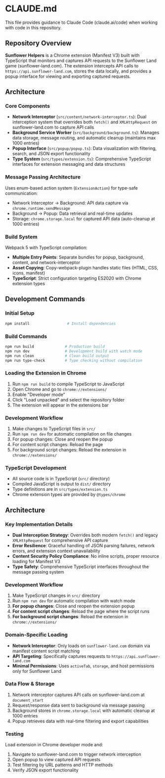 # CLAUDE.md

This file provides guidance to Claude Code (claude.ai/code) when working with code in this repository.

## Repository Overview

**Sunflower Helpers** is a Chrome extension (Manifest V3) built with TypeScript that monitors and captures API requests to the Sunflower Land game (sunflower-land.com). The extension intercepts API calls to `https://api.sunflower-land.com`, stores the data locally, and provides a popup interface for viewing and exporting captured requests.

## Architecture

### Core Components

- **Network Interceptor** (`src/content/network-interceptor.ts`): Dual interception system that overrides both `fetch()` and `XMLHttpRequest` on sunflower-land.com to capture API calls
- **Background Service Worker** (`src/background/background.ts`): Manages data storage, message routing, and automatic cleanup (maintains max 1000 entries)
- **Popup Interface** (`src/popup/popup.ts`): Data visualization with filtering, search, and JSON export functionality
- **Type System** (`src/types/extension.ts`): Comprehensive TypeScript interfaces for extension messaging and data structures

### Message Passing Architecture

Uses enum-based action system (`ExtensionAction`) for type-safe communication:
- Network Interceptor → Background: API data capture via `chrome.runtime.sendMessage`
- Background → Popup: Data retrieval and real-time updates
- Storage: `chrome.storage.local` for captured API data (auto-cleanup at 1000 entries)

### Build System

Webpack 5 with TypeScript compilation:
- **Multiple Entry Points**: Separate bundles for popup, background, content, and network-interceptor
- **Asset Copying**: Copy-webpack-plugin handles static files (HTML, CSS, icons, manifest)
- **TypeScript**: Strict configuration targeting ES2020 with Chrome extension types

## Development Commands

### Initial Setup
```bash
npm install                 # Install dependencies
```

### Build Commands
```bash
npm run build              # Production build
npm run dev                # Development build with watch mode
npm run clean              # Clean build output
npm run type-check         # Type checking without compilation
```

### Loading the Extension in Chrome
1. Run `npm run build` to compile TypeScript to JavaScript
2. Open Chrome and go to `chrome://extensions/`
3. Enable "Developer mode"
4. Click "Load unpacked" and select the repository folder
5. The extension will appear in the extensions bar

### Development Workflow
1. Make changes to TypeScript files in `src/`
2. Run `npm run dev` for automatic compilation on file changes
3. For popup changes: Close and reopen the popup
4. For content script changes: Reload the page
5. For background script changes: Reload the extension in `chrome://extensions/`

### TypeScript Development
- All source code is in TypeScript (`src/` directory)
- Compiled JavaScript is output to `dist/` directory
- Type definitions are in `src/types/extension.ts`
- Chrome extension types are provided by `@types/chrome`

## Architecture

### Key Implementation Details

- **Dual Interception Strategy**: Overrides both modern `fetch()` and legacy `XMLHttpRequest` for comprehensive API capture
- **Error Resilience**: Graceful handling of JSON parsing failures, network errors, and extension context unavailability
- **Content Security Policy Compliance**: No inline scripts, proper resource loading for Manifest V3
- **Type Safety**: Comprehensive TypeScript interfaces throughout the message passing system

### Development Workflow

1. Make TypeScript changes in `src/` directory
2. Run `npm run dev` for automatic compilation with watch mode
3. **For popup changes**: Close and reopen the extension popup
4. **For content script changes**: Reload the page where the script runs
5. **For background script changes**: Reload the extension in `chrome://extensions/`

### Domain-Specific Loading

- **Network Interceptor**: Only loads on `sunflower-land.com` domain via manifest content script matching
- **API Targeting**: Specifically captures requests to `https://api.sunflower-land.com`
- **Minimal Permissions**: Uses `activeTab`, `storage`, and host permissions only for Sunflower Land

### Data Flow & Storage

1. Network interceptor captures API calls on sunflower-land.com at `document_start`
2. Request/response data sent to background via message passing
3. Background stores in `chrome.storage.local` with automatic cleanup at 1000 entries
4. Popup retrieves data with real-time filtering and export capabilities

### Testing

Load extension in Chrome developer mode and:
1. Navigate to sunflower-land.com to trigger network interception
2. Open popup to view captured API requests
3. Test filtering by URL patterns and HTTP methods
4. Verify JSON export functionality